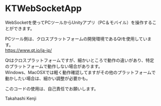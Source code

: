 # KTWebSocketApp

WebSocketを使ってPCツールからUnityアプリ（PC＆モバイル）を操作することができます。

PCツール側は、クロスプラットフォームの開発環境であるQtを使用しています。  
https://www.qt.io/ja-jp/

Qtはクロスプラットフォームですが、細かいところで動作の違いがあり、特定のプラットフォームで動作しない場合があります。  
Windows、MacOSXでは軽く動作確認してますがその他のプラットフォームで動かしたい場合は、細かい調整が必要かも。

このコードの使用は、自己責任でお願いします。

Takahashi Kenji
